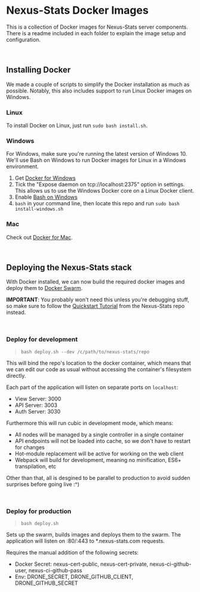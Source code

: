 # Nexus-Stats Docker Images
This is a collection of Docker images for Nexus-Stats server components.
There is a readme included in each folder to explain the image setup and
configuration.


<br>


## Installing Docker
We made a couple of scripts to simplify the Docker installation as much as
possible. Notably, this also includes support to run Linux Docker images on
Windows.

### Linux
To install Docker on Linux, just run `sudo bash install.sh`.

### Windows
For Windows, make sure you're running the latest version of Windows 10. We'll
use Bash on Windows to run Docker images for Linux in a Windows environment.
1. Get [Docker for Windows](https://www.docker.com/docker-windows)
2. Tick the "Expose daemon on tcp://localhost:2375" option in settings.
This allows us to use the Windows Docker core on a Linux Docker client.
3. Enable [Bash on Windows](https://msdn.microsoft.com/en-us/commandline/wsl/install-win10)
4. `bash` in your command line, then locate this repo and run
`sudo bash install-windows.sh`

### Mac
Check out [Docker for Mac](https://docs.docker.com/docker-for-mac/install/).


<br>


## Deploying the Nexus-Stats stack
With Docker installed, we can now build the required docker images and
deploy them to [Docker Swarm](https://docs.docker.com/engine/swarm/key-concepts/).

**IMPORTANT**: You probably won't need this unless you're debugging stuff, so make
sure to follow the [Quickstart Tutorial](https://github.com/nexus-devs/nexus-stats#quickstart)
from the Nexus-Stats repo instead.

<br>

### Deploy for development
>`bash deploy.sh --dev /c/path/to/nexus-stats/repo`

This will bind the repo's location to the docker container, which means that we
can edit our code as usual without accessing the container's filesystem directly.
<br>

Each part of the application will listen on separate ports on `localhost`:
- View Server: 3000
- API Server: 3003
- Auth Server: 3030

Furthermore this will run cubic in development mode, which means:
- All nodes will be managed by a single controller in a single container
- API endpoints will not be loaded into cache, so we don't have to restart for
changes
- Hot-module replacement will be active for working on the web client
- Webpack will build for development, meaning no minification, ES6+
transpilation, etc

Other than that, all is desgined to be parallel to production to avoid sudden
surprises before going live :^)

<br>

### Deploy for production
>`bash deploy.sh`

Sets up the swarm, builds images and deploys them to the swarm.
The application will listen on :80/:443 to \*.nexus-stats.com requests. <br>

Requires the manual addition of the following secrets:
- Docker Secret: nexus-cert-public, nexus-cert-private, nexus-ci-github-user, nexus-ci-github-pass
- Env: DRONE_SECRET, DRONE_GITHUB_CLIENT, DRONE_GITHUB_SECRET
